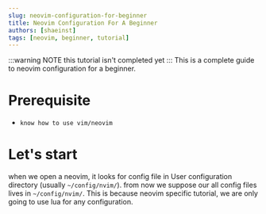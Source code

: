 ```yaml
---
slug: neovim-configuration-for-beginner
title: Neovim Configuration For A Beginner
authors: [shaeinst]
tags: [neovim, beginner, tutorial]
---
```


:::warning NOTE
this tutorial isn't completed yet
:::
This is a complete guide to neovim configuration for a beginner.

# Prerequisite
- `know how to use vim/neovim`

# Let's start
when we open a neovim, it looks for config file in User configuration directory (usually `~/config/nvim/`). from now we
suppose our all config files lives in `~/config/nvim/`. This is because neovim specific tutorial, we are only going to
use lua for any configuration. <br/>

